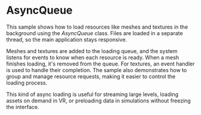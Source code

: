 # AsyncQueue

This sample shows how to load resources like meshes and textures in the background using the *AsyncQueue* class. Files are loaded in a separate thread, so the main application stays responsive.

Meshes and textures are added to the loading queue, and the system listens for events to know when each resource is ready. When a mesh finishes loading, it's removed from the queue. For textures, an event handler is used to handle their completion. The sample also demonstrates how to group and manage resource requests, making it easier to control the loading process.

This kind of async loading is useful for streaming large levels, loading assets on demand in VR, or preloading data in simulations without freezing the interface.